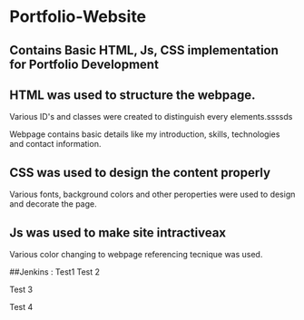 # Portfolio-Website
## Contains Basic HTML, Js, CSS implementation for Portfolio Development
## HTML was used to structure the webpage.
Various ID's and classes were created to distinguish every elements.ssssds

Webpage contains basic details like my introduction, skills, technologies and contact information.

## CSS was used to design the content properly
Various fonts, background colors and other peroperties were used to design and decorate the page.

## Js was used to make site intractiveax

Various color changing to webpage referencing tecnique was used.

##Jenkins :
Test1
Test 2


Test 3

Test 4


